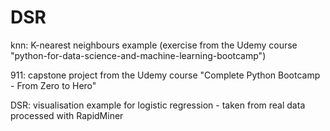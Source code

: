 # DSR

knn: K-nearest neighbours example (exercise from the Udemy course "python-for-data-science-and-machine-learning-bootcamp")

911: capstone project from the Udemy course "Complete Python Bootcamp - From Zero to Hero"

DSR: visualisation example for logistic regression - taken from real data processed with RapidMiner

